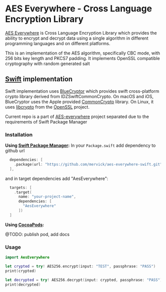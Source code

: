 # AES Everywhere - Cross Language Encryption Library

[AES Everywhere](https://github.com/mervick/aes-everywhere) is Cross Language Encryption Library which provides the ability to encrypt and decrypt data using a single algorithm in different programming languages and on different platforms.

This is an implementation of the AES algorithm, specifically CBC mode, with 256 bits key length and PKCS7 padding.
It implements OpenSSL compatible cryptography with random generated salt


## [Swift](https://swift.org) implementation

Swift implementation uses [BlueCryptor](https://github.com/IBM-Swift/BlueCryptor) which provides swift cross-platform crypto library derived from IDZSwiftCommonCrypto.
On macOS and iOS, BlueCryptor uses the Apple provided [CommonCrypto](https://developer.apple.com/library/archive/documentation/System/Conceptual/ManPages_iPhoneOS/man3/Common%20Crypto.3cc.html) library. On Linux, it uses [libcrypto](https://wiki.openssl.org/index.php/Libcrypto_API) from the [OpenSSL](https://www.openssl.org/) project.

Current repo is a part of [AES-everywhere](https://github.com/mervick/aes-everywhere) project separated due to the requirements of Swift Package Manager

### Installation

**Using [Swift Package Manager](https://swift.org/package-manager/):**
In your `Package.swift` add dependency to github url
```swift
  dependencies: [
    .package(url: "https://github.com/mervick/aes-everywhere-swift.git", from: "1.2.0")
  ],
```
and in target dependencies add "AesEverywhere":
```swift
  targets: [
    .target(
      name: "your-project-name",
      dependencies: [
        "AesEverywhere"
      ])
  ]
```

**Using [CocoaPods](https://cocoapods.org/):**

@TODO: publish pod, add docs


### Usage

```swift
import AesEverywhere

let crypted = try! AES256.encrypt(input: "TEST", passphrase: "PASS")
print(crypted)

let decrypted = try! AES256.decrypt(input: crypted, passphrase: "PASS")
print(decrypted)
```

